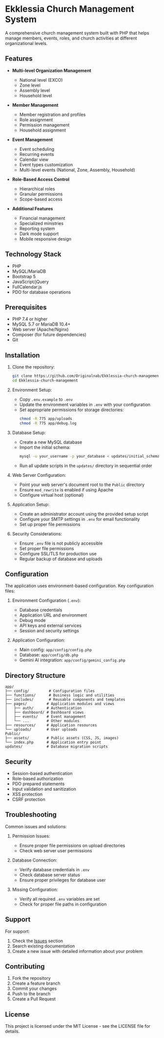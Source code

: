# Ekklessia Church Management System

A comprehensive church management system built with PHP that helps manage members, events, roles, and church activities at different organizational levels.

## Features

- **Multi-level Organization Management**
  - National level (EXCO)
  - Zone level
  - Assembly level
  - Household level

- **Member Management**
  - Member registration and profiles
  - Role assignment
  - Permission management
  - Household assignment

- **Event Management**
  - Event scheduling
  - Recurring events
  - Calendar view
  - Event types customization
  - Multi-level events (National, Zone, Assembly, Household)

- **Role-Based Access Control**
  - Hierarchical roles
  - Granular permissions
  - Scope-based access

- **Additional Features**
  - Financial management
  - Specialized ministries
  - Reporting system
  - Dark mode support
  - Mobile responsive design

## Technology Stack

- PHP
- MySQL/MariaDB
- Bootstrap 5
- JavaScript/jQuery
- FullCalendar.js
- PDO for database operations

## Prerequisites

- PHP 7.4 or higher
- MySQL 5.7 or MariaDB 10.4+
- Web server (Apache/Nginx)
- Composer (for future dependencies)
- Git

## Installation

1. Clone the repository:
   ```bash
   git clone https://github.com/Originalnab/Ekklessia-church-management.git
   cd Ekklessia-church-management
   ```

2. Environment Setup:
   - Copy `.env.example` to `.env`
   - Update the environment variables in `.env` with your configuration
   - Set appropriate permissions for storage directories:
     ```bash
     chmod -R 775 app/uploads
     chmod -R 775 app/debug.log
     ```

3. Database Setup:
   - Create a new MySQL database
   - Import the initial schema:
     ```bash
     mysql -u your_username -p your_database < updates/initial_schema.sql
     ```
   - Run all update scripts in the `updates/` directory in sequential order

4. Web Server Configuration:
   - Point your web server's document root to the `Public` directory
   - Ensure `mod_rewrite` is enabled if using Apache
   - Configure virtual host (optional)

5. Application Setup:
   - Create an administrator account using the provided setup script
   - Configure your SMTP settings in `.env` for email functionality
   - Set up proper file permissions

6. Security Considerations:
   - Ensure `.env` file is not publicly accessible
   - Set proper file permissions
   - Configure SSL/TLS for production use
   - Regular backup of database and uploads

## Configuration

The application uses environment-based configuration. Key configuration files:

1. Environment Configuration (`.env`):
   - Database credentials
   - Application URL and environment
   - Debug mode
   - API keys and external services
   - Session and security settings

2. Application Configuration:
   - Main config: `app/config/config.php`
   - Database: `app/config/db.php`
   - Gemini AI integration: `app/config/gemini_config.php`

## Directory Structure

```
app/
├── config/         # Configuration files
├── functions/      # Business logic and utilities
├── includes/       # Reusable components and templates
├── pages/         # Application modules and views
│   ├── auth/      # Authentication
│   ├── dashboard/ # Dashboard views
│   ├── events/    # Event management
│   └── ...        # Other modules
├── resources/     # Application resources
└── uploads/       # User uploads
Public/
├── assets/        # Public assets (CSS, JS, images)
└── index.php      # Application entry point
updates/           # Database migration scripts
```

## Security

- Session-based authentication
- Role-based authorization
- PDO prepared statements
- Input validation and sanitization
- XSS protection
- CSRF protection

## Troubleshooting

Common issues and solutions:

1. Permission Issues:
   - Ensure proper file permissions on upload directories
   - Check web server user permissions

2. Database Connection:
   - Verify database credentials in `.env`
   - Check database server status
   - Ensure proper privileges for database user

3. Missing Configuration:
   - Verify all required `.env` variables are set
   - Check for proper file paths in configuration

## Support

For support:
1. Check the [Issues](https://github.com/Originalnab/Ekklessia-church-management/issues) section
2. Search existing documentation
3. Create a new issue with detailed information about your problem

## Contributing

1. Fork the repository
2. Create a feature branch
3. Commit your changes
4. Push to the branch
5. Create a Pull Request

## License

This project is licensed under the MIT License - see the LICENSE file for details.
